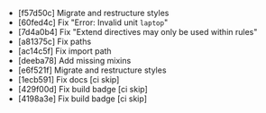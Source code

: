 * [f57d50c] Migrate and restructure styles
* [60fed4c] Fix "Error: Invalid unit `laptop`"
* [7d4a0b4] Fix "Extend directives may only be used within rules"
* [a81375c] Fix paths
* [ac14c5f] Fix import path
* [deeba78] Add missing mixins
* [e6f521f] Migrate and restructure styles
* [1ecb591] Fix docs [ci skip]
* [429f00d] Fix build badge [ci skip]
* [4198a3e] Fix build badge [ci skip]
